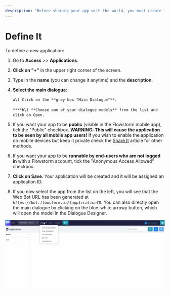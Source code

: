 ```yaml
---
description: 'Before sharing your app with the world, you must create it in Flowstorm.'
---
```


# Define It

To define a new application:

1. Go to **Access** &gt;&gt; **Applications**.
2. **Click on "+"** in the upper right corner of the screen.
3. Type in the **name** \(you can change it anytime\) and the **description**.
4. **Select the main dialogue**:

       a\) Click on the **grey box "Main Dialogue"**.

       ****b\) **Choose one of your dialogue models** from the list and click on Open.

5. If you want your app to be **public** \(visible in the Flowstorm mobile app\), tick the "Public" checkbox. **WARNING: This will cause the application to be seen by all mobile app users!** If you wish to enable the application on mobile devices but keep it private check the [Share It](share-app.md) article for other methods.
6. If you want your app to be **runnable by end-users who are not logged in** with a Flowstorm account, tick the "Anonymous Access Allowed" checkbox.
7. **Click on Save**. Your application will be created and it will be assigned an application ID.
8. If you now select the app from the list on the left, you will see that the Web Bot URL has been generated at _`https://bot.flowstorm.ai/$applicationID`_. You can also directly open the main dialogue by clicking on the blue-white arrowy button, which will open the model in the Dialogue Designer.

![](../../.gitbook/assets/app.gif)

